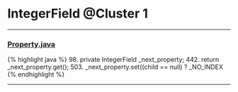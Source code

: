 # IntegerField @Cluster 1

***

### [Property.java](https://searchcode.com/codesearch/view/15642246/)
{% highlight java %}
98. private IntegerField        _next_property;
442.     return _next_property.get();
503.     _next_property.set((child == null) ? _NO_INDEX
{% endhighlight %}

***

